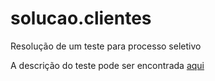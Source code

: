 # solucao.clientes
 Resolução de um teste para processo seletivo

A descrição do teste pode ser encontrada [aqui](teste.md)